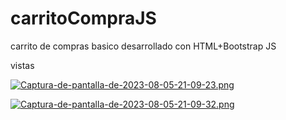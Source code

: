 # carritoCompraJS
carrito de compras basico desarrollado con HTML+Bootstrap JS 

vistas 

[![Captura-de-pantalla-de-2023-08-05-21-09-23.png](https://i.postimg.cc/MGKnDfdX/Captura-de-pantalla-de-2023-08-05-21-09-23.png)](https://postimg.cc/hX644vFq)

[![Captura-de-pantalla-de-2023-08-05-21-09-32.png](https://i.postimg.cc/4xwdmNsG/Captura-de-pantalla-de-2023-08-05-21-09-32.png)](https://postimg.cc/VJr1hwJZ)
